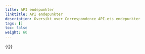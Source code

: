 ```yaml
---
title: API endepunkter
linktitle: API endepunkter
description: Oversikt over Correspondence API-ets endepunkter
tags: []
toc: false
weight: 60
---
```


{{<children />}}